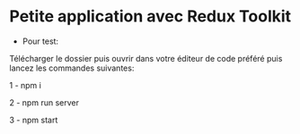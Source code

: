 # Petite application avec Redux Toolkit

- Pour test:

Télécharger le dossier puis ouvrir dans votre éditeur de code préféré puis lancez les commandes suivantes:

1 - npm i 

2 - npm run server

3 - npm start

